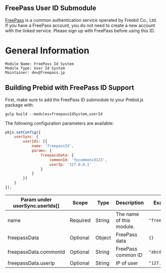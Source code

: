 ## FreePass User ID Submodule

[FreePass](https://freepass-login.com/introduction.html) is a common authentication service operated by Freebit Co., Ltd. If you have a FreePass account, you do not need to create a new account with the linked service. Please sign up with FreePass before using this ID. 

# General Information

```
Module Name: FreePass Id System
Module Type: User Id System
Maintainer: dev@freepass.jp
```

## Building Prebid with FreePass ID Support

First, make sure to add the FreePass ID submodule to your Prebid.js package with:

```
gulp build --modules=freepassIdSystem,userId
```

The following configuration parameters are available:

```javascript
pbjs.setConfig({
    userSync: {
        userIds: [{
            name: 'freepassId',
            params: {
                freepassData: {
                    commonId: 'fpcommonid123',
                    userIp: '127.0.0.1'
                }
            }
        }]
    }
});
```

| Param under userSync.userIds[] | Scope    | Type   | Description              | Example        |
|--------------------------------|----------|--------|--------------------------|----------------|
| name                           | Required | String | The name of this module. | `"freepassId"` |
| freepassData                   | Optional | Object | FreePass data            | `{}`           |
| freepassData.commonId          | Optional | String | FreePass common ID       | `"abcd1234"`   |
| freepassData.userIp            | Optional | String | IP of user               | `"127.0.0.1"`  |

